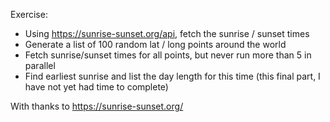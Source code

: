 Exercise:
- Using https://sunrise-sunset.org/api, fetch the sunrise / sunset times
- Generate a list of 100 random lat / long points around the world
- Fetch sunrise/sunset times for all points, but never run more than 5 in parallel
- Find earliest sunrise and list the day length for this time (this final part, I have not yet had time to complete)

With thanks to https://sunrise-sunset.org/